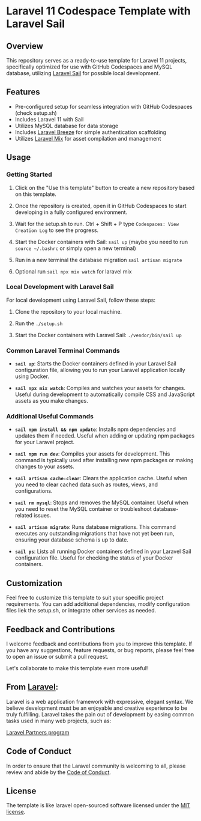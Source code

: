 # Laravel 11 Codespace Template with Laravel Sail

## Overview

This repository serves as a ready-to-use template for Laravel 11 projects, specifically optimized for use with GitHub Codespaces and MySQL database, utilizing [Laravel Sail](https://laravel.com/docs/8.x/sail) for possible local development.

## Features

- Pre-configured setup for seamless integration with GitHub Codespaces (check setup.sh)
- Includes Laravel 11 with Sail
- Utilizes MySQL database for data storage
- Includes [Laravel Breeze](https://laravel.com/docs/8.x/starter-kits#breeze-and-inertia) for simple authentication scaffolding
- Utilizes [Laravel Mix](https://laravel.com/docs/8.x/mix) for asset compilation and management

## Usage

### Getting Started

1. Click on the "Use this template" button to create a new repository based on this template.

1. Once the repository is created, open it in GitHub Codespaces to start developing in a fully configured environment. 

1. Wait for the setup.sh to run. Ctrl + Shift + P type `Codespaces: View Creation Log` to see the progress.

1. Start the Docker containers with Sail: `sail up` (maybe you need to run `source ~/.bashrc` or simply open a new terminal)

1. Run in a new terminal the database migration `sail artisan migrate`

1. Optional run `sail npx mix watch` for laravel mix

### Local Development with Laravel Sail

For local development using Laravel Sail, follow these steps:

1. Clone the repository to your local machine.

2. Run the `./setup.sh`

3. Start the Docker containers with Laravel Sail: `./vendor/bin/sail up`

### Common Laravel Terminal Commands

- **`sail up`**: Starts the Docker containers defined in your Laravel Sail configuration file, allowing you to run your Laravel application locally using Docker.

- **`sail npx mix watch`**: Compiles and watches your assets for changes. Useful during development to automatically compile CSS and JavaScript assets as you make changes.

### Additional Useful Commands

- **`sail npm install && npm update`**: Installs npm dependencies and updates them if needed. Useful when adding or updating npm packages for your Laravel project.

- **`sail npm run dev`**: Compiles your assets for development. This command is typically used after installing new npm packages or making changes to your assets.

- **`sail artisan cache:clear`**: Clears the application cache. Useful when you need to clear cached data such as routes, views, and configurations.

- **`sail rm mysql`**: Stops and removes the MySQL container. Useful when you need to reset the MySQL container or troubleshoot database-related issues.

- **`sail artisan migrate`**: Runs database migrations. This command executes any outstanding migrations that have not yet been run, ensuring your database schema is up to date.

- **`sail ps`**: Lists all running Docker containers defined in your Laravel Sail configuration file. Useful for checking the status of your Docker containers.


## Customization
Feel free to customize this template to suit your specific project requirements. You can add additional dependencies, modify configuration files liek the setup.sh, or integrate other services as needed.

## Feedback and Contributions

I welcome feedback and contributions from you to improve this template. If you have any suggestions, feature requests, or bug reports, please feel free to open an issue or submit a pull request.

Let's collaborate to make this template even more useful!


## From <a href="https://laravel.com" target="_blank">Laravel</a>:

Laravel is a web application framework with expressive, elegant syntax. We believe development must be an enjoyable and creative experience to be truly fulfilling. Laravel takes the pain out of development by easing common tasks used in many web projects, such as:

 [Laravel Partners program](https://partners.laravel.com)


## Code of Conduct

In order to ensure that the Laravel community is welcoming to all, please review and abide by the [Code of Conduct](https://laravel.com/docs/contributions#code-of-conduct).


## License

The template is like laravel open-sourced software licensed under the [MIT license](https://opensource.org/licenses/MIT).
